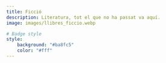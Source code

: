 ```yaml
---
title: Ficció
description: Literatura, tot el que no ha passat va aquí.
image: images/llibres_ficcio.webp

# Badge style
style:
    background: "#ba8fc5"
    color: "#fff"
---
```

